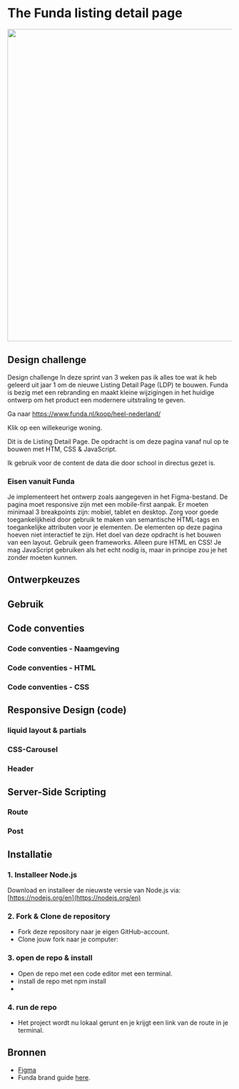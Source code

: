 # The Funda listing detail page

<img src="https://github.com/user-attachments/assets/facf33cb-832f-4edb-aade-5c35b5c4af85" height=700>



## Design challenge

Design challenge
In deze sprint van 3 weken pas ik alles toe wat ik heb geleerd uit jaar 1 om de nieuwe Listing Detail Page (LDP) te bouwen. 
Funda is bezig met een rebranding en maakt kleine wijzigingen in het huidige ontwerp om het product een modernere uitstraling te geven.

Ga naar https://www.funda.nl/koop/heel-nederland/

Klik op een willekeurige woning.

Dit is de Listing Detail Page. De opdracht is om deze pagina vanaf nul op te bouwen met HTM, CSS & JavaScript.

Ik gebruik voor de content de data die door school in directus gezet is.

### Eisen vanuit Funda
Je implementeert het ontwerp zoals aangegeven in het Figma-bestand.
De pagina moet responsive zijn met een mobile-first aanpak. Er moeten minimaal 3 breakpoints zijn: mobiel, tablet en desktop.
Zorg voor goede toegankelijkheid door gebruik te maken van semantische HTML-tags en toegankelijke attributen voor je elementen.
De elementen op deze pagina hoeven niet interactief te zijn. Het doel van deze opdracht is het bouwen van een layout.
Gebruik geen frameworks. Alleen pure HTML en CSS! Je mag JavaScript gebruiken als het echt nodig is, maar in principe zou je het zonder moeten kunnen.


## Ontwerpkeuzes


## Gebruik




## Code conventies


### Code conventies - Naamgeving


### Code conventies - HTML


### Code conventies - CSS


## Responsive Design (code)

### liquid layout & partials

### CSS-Carousel

### Header


## Server-Side Scripting

### Route

### Post



## Installatie

### 1. Installeer Node.js

Download en installeer de nieuwste versie van Node.js via:  
[https://nodejs.org/en](https://nodejs.org/en)

### 2. Fork & Clone de repository

- Fork deze repository naar je eigen GitHub-account.
- Clone jouw fork naar je computer:

### 3. open de repo & install
- Open de repo met een code editor met een terminal.
- install de repo met npm install
- 
### 4. run de repo
- Het project wordt nu lokaal gerunt en je krijgt een link van de route in je terminal.
## Bronnen
 * [Figma](https://www.figma.com/design/ZV3q9GITY3nRVlvbRPhRtd/Listing-Detail-Page?node-id=0-1&t=5iAdwvexTyLnu5tm-1)
 * Funda brand guide [here](https://brand.funda.nl/).

